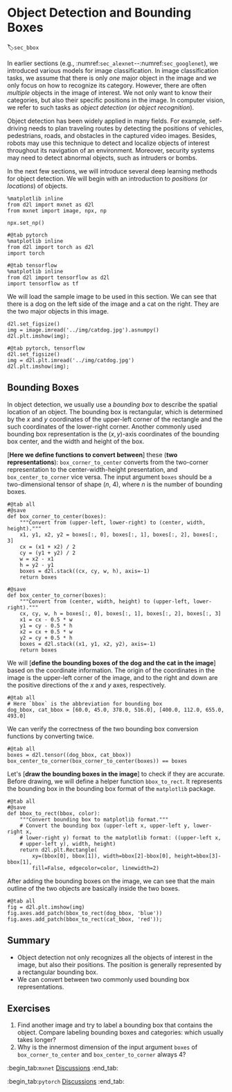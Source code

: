 # Object Detection and Bounding Boxes
:label:`sec_bbox`


In earlier sections (e.g., :numref:`sec_alexnet`--:numref:`sec_googlenet`),
we introduced various models for image classification.
In image classification tasks,
we assume that there is only *one*
major object
in the image and we only focus on how to 
recognize its category.
However, there are often *multiple* objects
in the image of interest.
We not only want to know their categories, but also their specific positions in the image.
In computer vision, we refer to such tasks as *object detection* (or *object recognition*).

Object detection has been
widely applied in many fields.
For example, self-driving needs to plan 
traveling routes
by detecting the positions
of vehicles, pedestrians, roads, and obstacles in the captured video images.
Besides,
robots may use this technique
to detect and localize objects of interest
throughout its navigation of an environment.
Moreover,
security systems
may need to detect abnormal objects, such as intruders or bombs.

In the next few sections, we will introduce 
several deep learning methods for object detection.
We will begin with an introduction
to *positions* (or *locations*) of objects.

```{.python .input}
%matplotlib inline
from d2l import mxnet as d2l
from mxnet import image, npx, np

npx.set_np()
```

```{.python .input}
#@tab pytorch
%matplotlib inline
from d2l import torch as d2l
import torch
```

```{.python .input}
#@tab tensorflow
%matplotlib inline
from d2l import tensorflow as d2l
import tensorflow as tf
```

We will load the sample image to be used in this section. We can see that there is a dog on the left side of the image and a cat on the right.
They are the two major objects in this image.

```{.python .input}
d2l.set_figsize()
img = image.imread('../img/catdog.jpg').asnumpy()
d2l.plt.imshow(img);
```

```{.python .input}
#@tab pytorch, tensorflow
d2l.set_figsize()
img = d2l.plt.imread('../img/catdog.jpg')
d2l.plt.imshow(img);
```

## Bounding Boxes


In object detection,
we usually use a *bounding box* to describe the spatial location of an object.
The bounding box is rectangular, which is determined by the $x$ and $y$ coordinates of the upper-left corner of the rectangle and the such coordinates of the lower-right corner. 
Another commonly used bounding box representation is the $(x, y)$-axis
coordinates of the bounding box center, and the width and height of the box.

[**Here we define functions to convert between**] these (**two
representations**):
`box_corner_to_center` converts from the two-corner
representation to the center-width-height presentation,
and `box_center_to_corner` vice versa.
The input argument `boxes` should be a two-dimensional tensor of
shape ($n$, 4), where $n$ is the number of bounding boxes.

```{.python .input}
#@tab all
#@save
def box_corner_to_center(boxes):
    """Convert from (upper-left, lower-right) to (center, width, height)."""
    x1, y1, x2, y2 = boxes[:, 0], boxes[:, 1], boxes[:, 2], boxes[:, 3]
    cx = (x1 + x2) / 2
    cy = (y1 + y2) / 2
    w = x2 - x1
    h = y2 - y1
    boxes = d2l.stack((cx, cy, w, h), axis=-1)
    return boxes

#@save
def box_center_to_corner(boxes):
    """Convert from (center, width, height) to (upper-left, lower-right)."""
    cx, cy, w, h = boxes[:, 0], boxes[:, 1], boxes[:, 2], boxes[:, 3]
    x1 = cx - 0.5 * w
    y1 = cy - 0.5 * h
    x2 = cx + 0.5 * w
    y2 = cy + 0.5 * h
    boxes = d2l.stack((x1, y1, x2, y2), axis=-1)
    return boxes
```

We will [**define the bounding boxes of the dog and the cat in the image**] based
on the coordinate information.
The origin of the coordinates in the image
is the upper-left corner of the image, and to the right and down are the
positive directions of the $x$ and $y$ axes, respectively.

```{.python .input}
#@tab all
# Here `bbox` is the abbreviation for bounding box
dog_bbox, cat_bbox = [60.0, 45.0, 378.0, 516.0], [400.0, 112.0, 655.0, 493.0]
```

We can verify the correctness of the two
bounding box conversion functions by converting twice.

```{.python .input}
#@tab all
boxes = d2l.tensor((dog_bbox, cat_bbox))
box_center_to_corner(box_corner_to_center(boxes)) == boxes
```

Let's [**draw the bounding boxes in the image**] to check if they are accurate.
Before drawing, we will define a helper function `bbox_to_rect`. It represents the bounding box in the bounding box format of the  `matplotlib` package.

```{.python .input}
#@tab all
#@save
def bbox_to_rect(bbox, color):
    """Convert bounding box to matplotlib format."""
    # Convert the bounding box (upper-left x, upper-left y, lower-right x,
    # lower-right y) format to the matplotlib format: ((upper-left x,
    # upper-left y), width, height)
    return d2l.plt.Rectangle(
        xy=(bbox[0], bbox[1]), width=bbox[2]-bbox[0], height=bbox[3]-bbox[1],
        fill=False, edgecolor=color, linewidth=2)
```

After adding the bounding boxes on the image,
we can see that the main outline of the two objects are basically inside the two boxes.

```{.python .input}
#@tab all
fig = d2l.plt.imshow(img)
fig.axes.add_patch(bbox_to_rect(dog_bbox, 'blue'))
fig.axes.add_patch(bbox_to_rect(cat_bbox, 'red'));
```

## Summary

* Object detection not only recognizes all the objects of interest in the image, but also their positions. The position is generally represented by a rectangular bounding box.
* We can convert between two commonly used bounding box representations.

## Exercises

1. Find another image and try to label a bounding box that contains the object. Compare labeling bounding boxes and categories: which usually takes longer?
1. Why is the innermost dimension of the input argument `boxes` of `box_corner_to_center` and `box_center_to_corner` always 4?


:begin_tab:`mxnet`
[Discussions](https://discuss.d2l.ai/t/369)
:end_tab:

:begin_tab:`pytorch`
[Discussions](https://discuss.d2l.ai/t/1527)
:end_tab:
